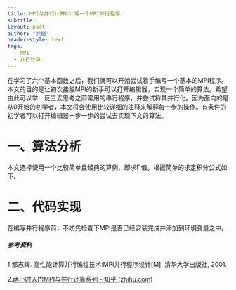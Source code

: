 ```yaml
---
title: MPI与并行计算03:写一个MPI并行程序
subtitle: 
layout: post
author: "熊巍"
header-style: text
tags:
  - MPI
  - 并行计算
---
```


在学习了六个基本函数之后，我们就可以开始尝试着手编写一个基本的MPI程序。本文的目的是让初次接触MPI的新手可以打开编辑器，实现一个简单的算法。希望由此可以举一反三去思考之前常用的串行程序，并尝试将其并行化。因为面向的是从0开始的初学者，本文将会使用比较详细的注释来解释每一步的操作。有条件的初学者可以打开编辑器一步一步的尝试去实现下文的算法。

# 一、算法分析

本文选择使用一个比较简单且经典的算例，即求Π值。根据简单的求定积分公式如下。









# 二、代码实现

在编写并行程序前，不妨先检查下MPI是否已经安装完成并添加到环境变量之中。









##### 参考资料

1.都志辉. 高性能计算并行编程技术:MPI并行程序设计[M]. 清华大学出版社, 2001.

2.[两小时入门MPI与并行计算系列 - 知乎 (zhihu.com)](https://zhuanlan.zhihu.com/p/355652501)